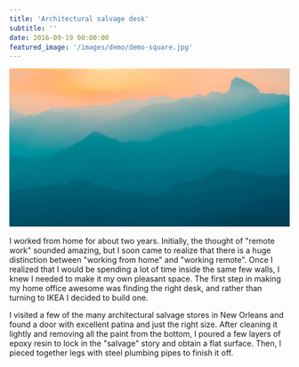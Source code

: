 ```yaml
---
title: 'Architectural salvage desk'
subtitle: ''
date: 2016-09-19 00:00:00
featured_image: '/images/demo/demo-square.jpg'
---
```


![](/images/demo/demo-landscape.jpg)

I worked from home for about two years. Initially, the thought of "remote work"
sounded amazing, but I soon came to realize that there is a huge distinction
between "working from home" and "working remote". Once I realized that I would
be spending a lot of time inside the same few walls, I knew I needed to make
it my own pleasant space. The first step in making my home office awesome
was finding the right desk, and rather than turning to IKEA I decided to build
one.

I visited a few of the many architectural salvage stores in New Orleans and
found a door with excellent patina and just the right size. After cleaning
it lightly and removing all the paint from the bottom, I poured a few layers
of epoxy resin to lock in the "salvage" story and obtain a flat surface.
Then, I pieced together legs with steel plumbing pipes to finish it off.
